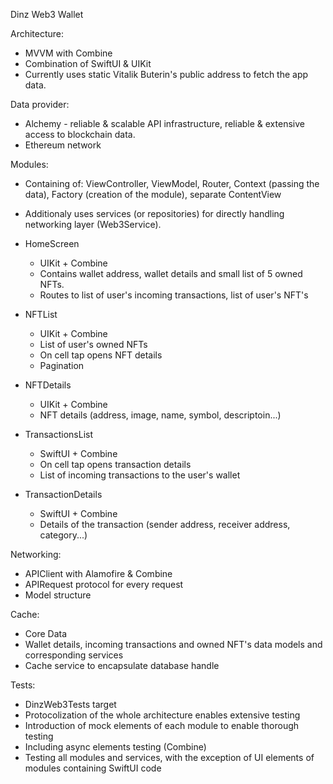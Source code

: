 Dinz Web3 Wallet

Architecture: 
- MVVM with Combine
- Combination of SwiftUI & UIKit
- Currently uses static Vitalik Buterin's public address to fetch the app data.

Data provider: 
- Alchemy - reliable & scalable API infrastructure, reliable & extensive access to blockchain data.
- Ethereum network

Modules: 
- Containing of: ViewController, ViewModel, Router, Context (passing the data), Factory (creation of the module), separate ContentView
- Additionaly uses services (or repositories) for directly handling networking layer (Web3Service).

- HomeScreen 
  - UIKit + Combine
  - Contains wallet address, wallet details and small list of 5 owned NFTs. 
  - Routes to list of user's incoming transactions, list of user's NFT's 

- NFTList
  - UIKit + Combine
  - List of user's owned NFTs
  - On cell tap opens NFT details
  - Pagination

- NFTDetails 
  -  UIKit + Combine
  -  NFT details (address, image, name, symbol, descriptoin...)

- TransactionsList
  - SwiftUI + Combine
  - On cell tap opens transaction details
  - List of incoming transactions to the user's wallet

- TransactionDetails
  - SwiftUI + Combine
  - Details of the transaction (sender address, receiver address, category...)

Networking: 
  - APIClient with Alamofire & Combine
  - APIRequest protocol for every request
  - Model structure

Cache:
  - Core Data 
  - Wallet details, incoming transactions and owned NFT's data models and corresponding services
  - Cache service to encapsulate database handle

Tests:
  - DinzWeb3Tests target
  - Protocolization of the whole architecture enables extensive testing
  - Introduction of mock elements of each module to enable thorough testing
  - Including async elements testing (Combine)
  - Testing all modules and services, with the exception of UI elements of modules containing SwiftUI code

